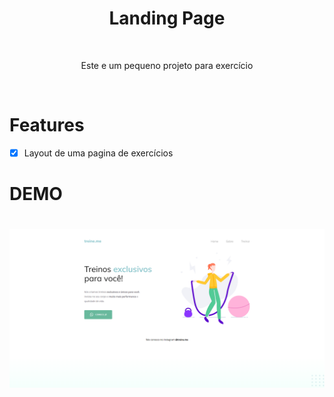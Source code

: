 <div align="center">
    <h1>Landing Page</h1>
</div>


<br>

<p align="center">Este e um pequeno  projeto para exercício   </p>

<br>

# Features 
- [x]  Layout de uma pagina de exercícios


# DEMO 

<h1 align="center">
    <img src="images/print.png">
</h1>
